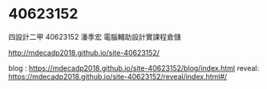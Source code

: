 # 40623152
四設計二甲 40623152 潘季宏 電腦輔助設計實課程倉儲

http://mdecadp2018.github.io/site-40623152/

blog  :  https://mdecadp2018.github.io/site-40623152/blog/index.html
reveal:  https://mdecadp2018.github.io/site-40623152/reveal/index.html#/